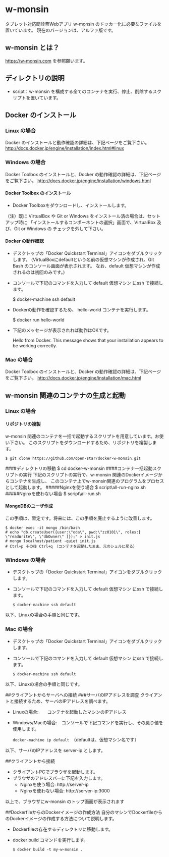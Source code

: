 # w-monsin
タブレット対応問診票Webアプリ w-monsin のドッカー化に必要なファイルを置いています。
現在のバージョンは、アルファ版です。
## w-monsin とは？
https://w-monsin.com を参照願います。
## ディレクトリの説明
- script：w-monsin を構成する全てのコンテナを実行、停止、削除するスクリプトを置いています。
## Docker のインストール
### Linux の場合
Docker のインストールと動作確認の詳細は、下記ページをご覧下さい。
http://docs.docker.jp/engine/installation/index.html#linux

### Windows の場合
Docker Toolbox のインストールと、Docker の動作確認の詳細は、下記ページをご覧下さい。
http://docs.docker.jp/engine/installation/windows.html
#### Docker Toolbox のインストール
- Docker Toolboxをダウンロードし、インストールします。

（注）既に VirtualBox や Git or Windows をインストール済の場合は、セットアップ時に
 「インストールするコンポーネントの選択」画面で、VirtualBox 及び、Git or Windows の
 チェックを外して下さい。

#### Docker の動作確認
- デスクトップの「Docker Quickstart Terminal」アイコンをダブルクリックします。
(VirtualBoxにdefaultという名前の仮想マシンが作成され、Git Bash のコンソール画面が表示されます。
なお、default 仮想マシンが作成されるのは初回のみです。)

- コンソールで下記のコマンドを入力して default 仮想マシン にssh で接続します。

	$ docker-machine ssh default
	
- Dockerの動作を確認するため、 hello-world コンテナを実行します。

	$ docker run hello-world

- 下記のメッセージが表示されれば動作はOKです。

	Hello from Docker.
	This message shows that your installation appears to be working correctly.

### Mac の場合
Docker Toolbox のインストールと、Docker の動作確認の詳細は、下記ページをご覧下さい。
http://docs.docker.jp/engine/installation/mac.html

## w-monsin 関連のコンテナの生成と起動
### Linux の場合
#### リポジトリの複製
w-monsin 関連のコンテナを一括で起動するスクリプトを用意しています。お使い下さい。
このスクリプトをダウンロードするため、リポジトリを複製します。

	$ git clone https://github.com/open-star/docker-w-monsin.git
####ディレクトリの移動
	$ cd docker-w-monsin
####コンテナ一括起動スクリプトの実行
下記のスクリプトの実行で、w-monsin 関連のDockerイメージからコンテナを生成し、
このコンテナ上でw-monsin関連のプログラムをプロセスとして起動します。
#####Nginxを使う場合
	$ script\all-run-nginx.sh
#####Nginxを使わない場合
	$ script\all-run.sh
#### MongoDBのユーザ作成
この手順は、暫定です。将来には、この手順を廃止するように改善します。

	$ docker exec -it mongo /bin/bash
	# echo "db.createUser({user:\"oda\", pwd:\"zz0101\", roles:[ \"readWrite\", \"dbOwner\" ]});" > init.js
	# mongo localhost/patient -quiet init.js
	# Ctrl+p その後 Ctrl+q　（コンテナを起動したまま、元のシェルに戻る）
	
### Windows の場合
- デスクトップの「Docker Quickstart Terminal」アイコンをダブルクリックします。
- コンソールで下記のコマンドを入力して default 仮想マシン にssh で接続します。

	`$ docker-machine ssh default`	 

以下、Linuxの場合の手順と同じです。
 
### Mac の場合
- デスクトップの「Docker Quickstart Terminal」アイコンをダブルクリックします。
- コンソールで下記のコマンドを入力して default 仮想マシン にssh で接続します。

	`$ docker-machine ssh default`	 

以下、Linuxの場合の手順と同じです。

##クライアントからサーバへの接続
###サーバのIPアドレスを調査
クライアントと接続するため、サーバのIPアドレスを調べます。
- Linuxの場合:　　コンテナを起動したマシンのIPアドレス
- Windows/Macの場合:　コンソールで下記コマンドを実行し、その戻り値を使用します。

	`docker-machine ip default`　（defaultは、仮想マシン名です）

以下、サーバのIPアドレスを server-ip とします。

##クライアントから接続
- クライアントPCでブラウザを起動します。
- ブラウザのアドレスバーに下記を入力します。
	- Nginxを使う場合:	http://server-ip
	- Nginxを使わない場合:	http://server-ip:3000

以上で、ブラウザにw-monsin のトップ画面が表示されます

##DockerfileからのDockerイメージの作成方法
自分のマシンでDockerfileからのDockerイメージの作成する方法について説明します。
- Dockerfileの存在するディレクトリに移動します。
- docker build コマンドを実行します。

	`$ docker build -t my-w-monsin .`
